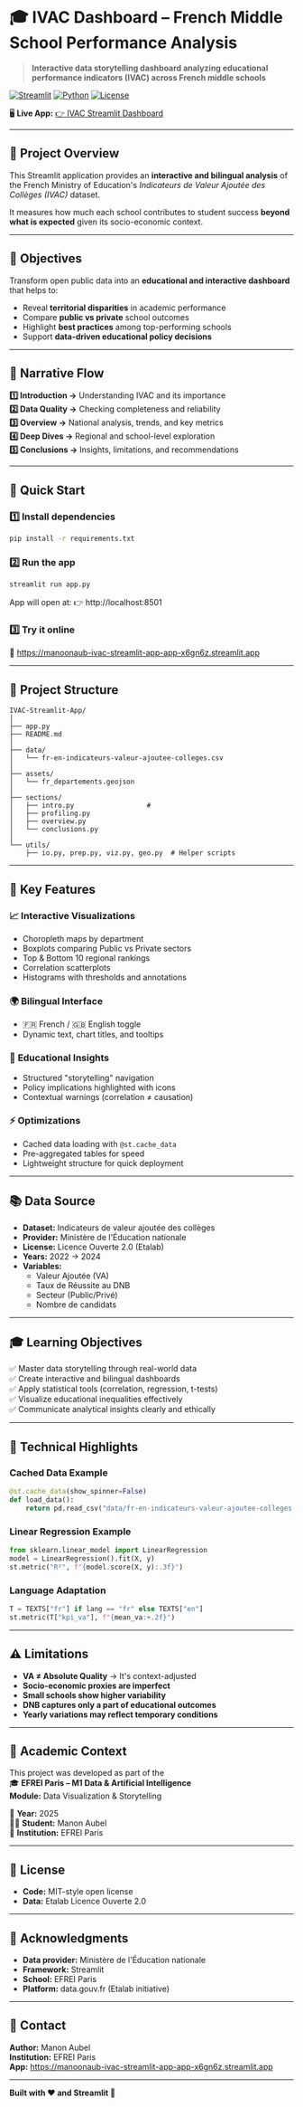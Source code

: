 # 🎓 IVAC Dashboard – French Middle School Performance Analysis

> **Interactive data storytelling dashboard analyzing educational performance indicators (IVAC) across French middle schools**

[![Streamlit](https://img.shields.io/badge/Built%20with-Streamlit-FF4B4B?logo=streamlit)](https://streamlit.io)
[![Python](https://img.shields.io/badge/Python-3.10%2B-blue?logo=python)](https://www.python.org)
[![License](https://img.shields.io/badge/License-Etalab%202.0-green)](https://www.etalab.gouv.fr/licence-ouverte-open-licence)

🖥️ **Live App:** [👉 IVAC Streamlit Dashboard](https://manoonaub-ivac-streamlit-app-app-x6gn6z.streamlit.app)

---

## 📖 **Project Overview**

This Streamlit application provides an **interactive and bilingual analysis** of the French Ministry of Education's *Indicateurs de Valeur Ajoutée des Collèges (IVAC)* dataset.

It measures how much each school contributes to student success **beyond what is expected** given its socio-economic context.

---

## 🎯 **Objectives**

Transform open public data into an **educational and interactive dashboard** that helps to:

- Reveal **territorial disparities** in academic performance  
- Compare **public vs private** school outcomes  
- Highlight **best practices** among top-performing schools  
- Support **data-driven educational policy decisions**

---

## 🧭 **Narrative Flow**

**1️⃣ Introduction →** Understanding IVAC and its importance  
**2️⃣ Data Quality →** Checking completeness and reliability  
**3️⃣ Overview →** National analysis, trends, and key metrics  
**4️⃣ Deep Dives →** Regional and school-level exploration  
**5️⃣ Conclusions →** Insights, limitations, and recommendations  

---

## 🚀 **Quick Start**

### 1️⃣ **Install dependencies**

```bash
pip install -r requirements.txt
```

### 2️⃣ **Run the app**

```bash
streamlit run app.py
```

App will open at:
👉 http://localhost:8501

### 3️⃣ **Try it online**

🔗 https://manoonaub-ivac-streamlit-app-app-x6gn6z.streamlit.app

---

## 📂 **Project Structure**

```
IVAC-Streamlit-App/
│
├── app.py                        
├── README.md                     
│
├── data/
│   └── fr-en-indicateurs-valeur-ajoutee-colleges.csv
│
├── assets/
│   └── fr_departements.geojson   
│
├── sections/
│   ├── intro.py                  #
│   ├── profiling.py              
│   ├── overview.py               
│   └── conclusions.py            
│
└── utils/
    ├── io.py, prep.py, viz.py, geo.py  # Helper scripts
```

---

## 🎨 **Key Features**

### 📈 **Interactive Visualizations**
- Choropleth maps by department
- Boxplots comparing Public vs Private sectors
- Top & Bottom 10 regional rankings
- Correlation scatterplots
- Histograms with thresholds and annotations

### 🌍 **Bilingual Interface**
- 🇫🇷 French / 🇬🇧 English toggle
- Dynamic text, chart titles, and tooltips

### 🧠 **Educational Insights**
- Structured "storytelling" navigation
- Policy implications highlighted with icons
- Contextual warnings (correlation ≠ causation)

### ⚡ **Optimizations**
- Cached data loading with `@st.cache_data`
- Pre-aggregated tables for speed
- Lightweight structure for quick deployment

---

## 📚 **Data Source**

- **Dataset:** Indicateurs de valeur ajoutée des collèges
- **Provider:** Ministère de l'Éducation nationale
- **License:** Licence Ouverte 2.0 (Etalab)
- **Years:** 2022 → 2024
- **Variables:**
  - Valeur Ajoutée (VA)
  - Taux de Réussite au DNB
  - Secteur (Public/Privé)
  - Nombre de candidats

---

## 🎓 **Learning Objectives**

✅ Master data storytelling through real-world data  
✅ Create interactive and bilingual dashboards  
✅ Apply statistical tools (correlation, regression, t-tests)  
✅ Visualize educational inequalities effectively  
✅ Communicate analytical insights clearly and ethically  

---

## 🧩 **Technical Highlights**

### **Cached Data Example**
```python
@st.cache_data(show_spinner=False)
def load_data():
    return pd.read_csv("data/fr-en-indicateurs-valeur-ajoutee-colleges.csv")
```

### **Linear Regression Example**
```python
from sklearn.linear_model import LinearRegression
model = LinearRegression().fit(X, y)
st.metric("R²", f"{model.score(X, y):.3f}")
```

### **Language Adaptation**
```python
T = TEXTS["fr"] if lang == "fr" else TEXTS["en"]
st.metric(T["kpi_va"], f"{mean_va:+.2f}")
```

---

## ⚠️ **Limitations**

- **VA ≠ Absolute Quality** → It's context-adjusted
- **Socio-economic proxies are imperfect**
- **Small schools show higher variability**
- **DNB captures only a part of educational outcomes**
- **Yearly variations may reflect temporary conditions**

---

## 🏫 **Academic Context**

This project was developed as part of the  
🎓 **EFREI Paris – M1 Data & Artificial Intelligence**  
**Module:** Data Visualization & Storytelling

📅 **Year:** 2025  
👩‍💻 **Student:** Manon Aubel  
🏫 **Institution:** EFREI Paris  

---

## 📜 **License**

- **Code:** MIT-style open license
- **Data:** Etalab Licence Ouverte 2.0

---

## 🙏 **Acknowledgments**

- **Data provider:** Ministère de l'Éducation nationale
- **Framework:** Streamlit
- **School:** EFREI Paris
- **Platform:** data.gouv.fr (Etalab initiative)

---

## 📧 **Contact**

**Author:** Manon Aubel  
**Institution:** EFREI Paris  
**App:** https://manoonaub-ivac-streamlit-app-app-x6gn6z.streamlit.app

---

**Built with ❤️ and Streamlit 🎈**
